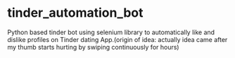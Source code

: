 # tinder_automation_bot
Python based tinder bot using selenium library to automatically like and dislike profiles on Tinder dating App.(origin of idea: actually idea came after my thumb starts hurting by swiping continuously for hours) 
